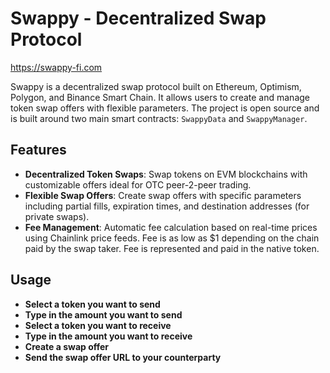 # Swappy - Decentralized Swap Protocol

https://swappy-fi.com

Swappy is a decentralized swap protocol built on Ethereum, Optimism, Polygon, and Binance Smart Chain. It allows users to create and manage token swap offers with flexible parameters. The project is open source and is built around two main smart contracts: `SwappyData` and `SwappyManager`.

## Features

- **Decentralized Token Swaps**: Swap tokens on EVM blockchains with customizable offers ideal for OTC peer-2-peer trading.
- **Flexible Swap Offers**: Create swap offers with specific parameters including partial fills, expiration times, and destination addresses (for private swaps).
- **Fee Management**: Automatic fee calculation based on real-time prices using Chainlink price feeds. Fee is as low as $1 depending on the chain paid by the swap taker. Fee is represented and paid in the native token.

## Usage

- **Select a token you want to send**
- **Type in the amount you want to send**
- **Select a token you want to receive**
- **Type in the amount you want to receive**
- **Create a swap offer**
- **Send the swap offer URL to your counterparty**

